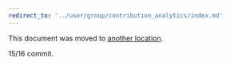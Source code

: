 ```yaml
---
redirect_to: '../user/group/contribution_analytics/index.md'
---
```


This document was moved to [another location](../user/group/contribution_analytics/index.md).

15/16 commit.

<!-- This redirect file can be deleted after February 1, 2021. -->
<!-- Before deletion, see: https://docs.gitlab.com/ee/development/documentation/#move-or-rename-a-page -->
